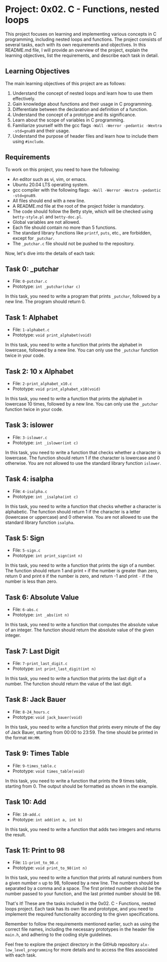 # Project: 0x02. C - Functions, nested loops

This project focuses on learning and implementing various concepts in C programming, including nested loops and functions. The project consists of several tasks, each with its own requirements and objectives. In this README.md file, I will provide an overview of the project, explain the learning objectives, list the requirements, and describe each task in detail.

## Learning Objectives

The main learning objectives of this project are as follows:

1. Understand the concept of nested loops and learn how to use them effectively.
2. Gain knowledge about functions and their usage in C programming.
3. Differentiate between the declaration and definition of a function.
4. Understand the concept of a prototype and its significance.
5. Learn about the scope of variables in C programming.
6. Familiarize yourself with the gcc flags `-Wall -Werror -pedantic -Wextra -std=gnu89` and their usage.
7. Understand the purpose of header files and learn how to include them using `#include`.

## Requirements

To work on this project, you need to have the following:

- An editor such as vi, vim, or emacs.
- Ubuntu 20.04 LTS operating system.
- gcc compiler with the following flags: `-Wall -Werror -Wextra -pedantic -std=gnu89`.
- All files should end with a new line.
- A README.md file at the root of the project folder is mandatory.
- The code should follow the Betty style, which will be checked using `betty-style.pl` and `betty-doc.pl`.
- Global variables are not allowed.
- Each file should contain no more than 5 functions.
- The standard library functions like `printf`, `puts`, etc., are forbidden, except for `_putchar`.
- The `_putchar.c` file should not be pushed to the repository.

Now, let's dive into the details of each task:

## Task 0: _putchar

- File: `0-putchar.c`
- Prototype: `int _putchar(char c)`

In this task, you need to write a program that prints `_putchar`, followed by a new line. The program should return 0.

## Task 1: Alphabet

- File: `1-alphabet.c`
- Prototype: `void print_alphabet(void)`

In this task, you need to write a function that prints the alphabet in lowercase, followed by a new line. You can only use the `_putchar` function twice in your code.

## Task 2: 10 x Alphabet

- File: `2-print_alphabet_x10.c`
- Prototype: `void print_alphabet_x10(void)`

In this task, you need to write a function that prints the alphabet in lowercase 10 times, followed by a new line. You can only use the `_putchar` function twice in your code.

## Task 3: islower

- File: `3-islower.c`
- Prototype: `int _islower(int c)`

In this task, you need to write a function that checks whether a character is lowercase. The function should return 1 if the character is lowercase and 0 otherwise. You are not allowed to use the standard library function `islower`.

## Task 4: isalpha

- File: `4-isalpha.c`
- Prototype: `int _isalpha(int c)`

In this task, you need to write a function that checks whether a character is alphabetic. The function should return 1 if the character is a letter (lowercase or uppercase) and 0 otherwise. You are not allowed to use the standard library function `isalpha`.

## Task 5: Sign

- File: `5-sign.c`
- Prototype: `int print_sign(int n)`

In this task, you need to write a function that prints the sign of a number. The function should return 1 and print `+` if the number is greater than zero, return 0 and print `0` if the number is zero, and return -1 and print `-` if the number is less than zero.

## Task 6: Absolute Value

- File: `6-abs.c`
- Prototype: `int _abs(int n)`

In this task, you need to write a function that computes the absolute value of an integer. The function should return the absolute value of the given integer.

## Task 7: Last Digit

- File: `7-print_last_digit.c`
- Prototype: `int print_last_digit(int n)`

In this task, you need to write a function that prints the last digit of a number. The function should return the value of the last digit.

## Task 8: Jack Bauer

- File: `8-24_hours.c`
- Prototype: `void jack_bauer(void)`

In this task, you need to write a function that prints every minute of the day of Jack Bauer, starting from 00:00 to 23:59. The time should be printed in the format `HH:MM`.

## Task 9: Times Table

- File: `9-times_table.c`
- Prototype: `void times_table(void)`

In this task, you need to write a function that prints the 9 times table, starting from 0. The output should be formatted as shown in the example.

## Task 10: Add

- File: `10-add.c`
- Prototype: `int add(int a, int b)`

In this task, you need to write a function that adds two integers and returns the result.

## Task 11: Print to 98

- File: `11-print_to_98.c`
- Prototype: `void print_to_98(int n)`

In this task, you need to write a function that prints all natural numbers from a given number `n` up to 98, followed by a new line. The numbers should be separated by a comma and a space. The first printed number should be the number passed to your function, and the last printed number should be 98.

That's it! These are the tasks included in the 0x02. C - Functions, nested loops project. Each task has its own file and prototype, and you need to implement the required functionality according to the given specifications.

Remember to follow the requirements mentioned earlier, such as using the correct file names, including the necessary prototypes in the header file `main.h`, and adhering to the coding style guidelines.

Feel free to explore the project directory in the GitHub repository `alx-low_level_programming` for more details and to access the files associated with each task.


